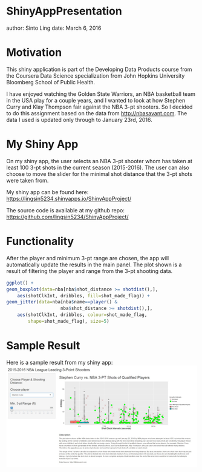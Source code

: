 ShinyAppPresentation
========================================================
author: Sinto Ling
date: March 6, 2016

Motivation
========================================================
This shiny application is part of the Developing Data
Products course from the Coursera Data Science 
specialization from John Hopkins University Bloomberg 
School of Public Health. 

I have enjoyed watching the Golden State Warriors, an
NBA basketball team in the USA play for a couple years,
and I wanted to look at how Stephen Curry and Klay 
Thompson fair against the NBA 3-pt shooters. So I
decided to do this assignment based on the data from
http://nbasavant.com. The data I used is updated only 
through to January 23rd, 2016.

My Shiny App
========================================================
On my shiny app, the user selects an NBA 3-pt shooter
whom has taken at least 100 3-pt shots in the current 
season (2015-2016). The user can also choose to move the
slider for the minimal shot distance that the 3-pt shots
were taken from. 

My shiny app can be found here:
https://lingsin5234.shinyapps.io/ShinyAppProject/

The source code is available at my github repo:
https://github.com/lingsin5234/ShinyAppProject/

Functionality
========================================================
After the player and minimum 3-pt range are chosen,
the app will automatically update the results in the
main panel. The plot shown is a result of filtering
the player and range from the 3-pt shooting data.


```r
ggplot() + 
geom_boxplot(data=nba[nba$shot_distance >= shotdist(),], 
    aes(shotClkInt, dribbles, fill=shot_made_flag)) +
geom_jitter(data=nba[nba$name==player() & 
                    nba$shot_distance >= shotdist(),], 
    aes(shotClkInt, dribbles, colour=shot_made_flag, 
        shape=shot_made_flag), size=5)
```

Sample Result
========================================================
Here is a sample result from my shiny app:
![image of shinyapp](shinyapppreview.jpg)
